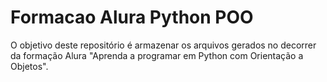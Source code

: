 # Formacao Alura Python POO

O objetivo deste repositório é armazenar os arquivos gerados no decorrer da formação Alura "Aprenda a programar em Python com Orientação a Objetos".

